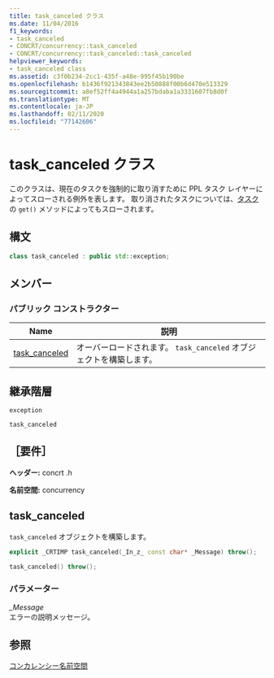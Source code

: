 ```yaml
---
title: task_canceled クラス
ms.date: 11/04/2016
f1_keywords:
- task_canceled
- CONCRT/concurrency::task_canceled
- CONCRT/concurrency::task_canceled::task_canceled
helpviewer_keywords:
- task_canceled class
ms.assetid: c3f0b234-2cc1-435f-a48e-995f45b190be
ms.openlocfilehash: b1436f921343843ee2b50888f00b6d470e513329
ms.sourcegitcommit: a8ef52ff4a4944a1a257bdaba1a3331607fb8d0f
ms.translationtype: MT
ms.contentlocale: ja-JP
ms.lasthandoff: 02/11/2020
ms.locfileid: "77142606"
---
```

# <a name="task_canceled-class"></a>task_canceled クラス

このクラスは、現在のタスクを強制的に取り消すために PPL タスク レイヤーによってスローされる例外を表します。 取り消されたタスクについては、[タスク](/visualstudio/extensibility/debugger/task-class-internal-members)の `get()` メソッドによってもスローされます。

## <a name="syntax"></a>構文

```cpp
class task_canceled : public std::exception;
```

## <a name="members"></a>メンバー

### <a name="public-constructors"></a>パブリック コンストラクター

|Name|説明|
|----------|-----------------|
|[task_canceled](#ctor)|オーバーロードされます。 `task_canceled` オブジェクトを構築します。|

## <a name="inheritance-hierarchy"></a>継承階層

`exception`

`task_canceled`

## <a name="requirements"></a>［要件］

**ヘッダー:** concrt .h

**名前空間:** concurrency

## <a name="ctor"></a>task_canceled

`task_canceled` オブジェクトを構築します。

```cpp
explicit _CRTIMP task_canceled(_In_z_ const char* _Message) throw();

task_canceled() throw();
```

### <a name="parameters"></a>パラメーター

*_Message*<br/>
エラーの説明メッセージ。

## <a name="see-also"></a>参照

[コンカレンシー名前空間](concurrency-namespace.md)
